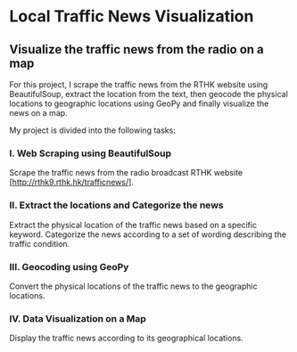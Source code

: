 # Local Traffic News Visualization
## Visualize the traffic news from the radio on a map

For this project, I scrape the traffic news from the RTHK website using BeautifulSoup, extract the location from the text, then geocode the physical locations to geographic locations using GeoPy and finally visualize the news on a map. 

My project is divided into the following tasks:

### I. Web Scraping using BeautifulSoup

Scrape the traffic news from the radio broadcast RTHK website [http://rthk9.rthk.hk/trafficnews/].


### II. Extract the locations and Categorize the news

Extract the physical location of the traffic news based on a specific keyword. Categorize the news according to a set of wording describing the traffic condition.


### III. Geocoding using GeoPy
Convert the physical locations of the traffic news to the geographic locations.


### IV. Data Visualization on a Map
Display the traffic news according to its geographical locations.
